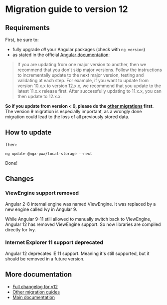 # Migration guide to version 12

## Requirements

First, be sure to:
- fully upgrade *all* your Angular packages (check with `ng version`)
- as stated in the official [Angular documentation](https://angular.io/guide/releases):

> If you are updating from one major version to another, then we recommend that you don't skip major versions. Follow the instructions to incrementally update to the next major version, testing and validating at each step. For example, if you want to update from version 10.x.x to version 12.x.x, we recommend that you update to the latest 11.x.x release first. After successfully updating to 11.x.x, you can then update to 12.x.x.

**So if you update from version < 9, please do the [other migrations](../MIGRATION.md) first**.
The version 9 migration is especially important, as a wrongly done migration could lead to
the loss of all previously stored data.

## How to update

Then:

```
ng update @ngx-pwa/local-storage --next
```

Done!

## Changes

### ViewEngine support removed

Angular 2-8 internal engine was named ViewEngine.
It was replaced by a new engine called Ivy in Angular 9.

While Angular 9-11 still allowed to manually switch back to ViewEngine,
Angular 12 has removed ViewEngine support.
So now libraries are compiled directly for Ivy.

### Internet Explorer 11 support deprecated

Angular 12 deprecates IE 11 support. Meaning it's still supported,
but it should be removed in a future version.

## More documentation

- [Full changelog for v12](../CHANGELOG.md)
- [Other migration guides](../MIGRATION.md)
- [Main documentation](../README.md)
